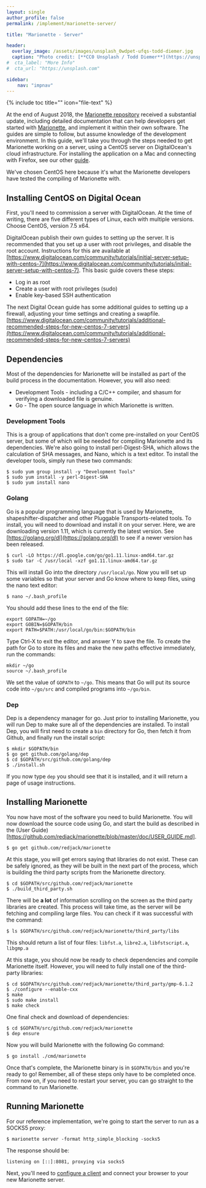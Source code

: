 ```yaml
---
layout: single
author_profile: false
permalink: /implement/marionette-server/

title: "Marionette - Server"

header:
  overlay_image: /assets/images/unsplash_0wdpet-ufqs-todd-diemer.jpg
  caption: "Photo credit: [**CC0 Unsplash / Todd Diemer**](https://unsplash.com/@todd_diemer)"
#  cta_label: "More Info"
#  cta_url: "https://unsplash.com"

sidebar:
    nav: "impnav"
---
```


{% include toc title="" icon="file-text" %}

At the end of August 2018, the [Marionette repository](https://github.com/redjack/marionette ) received a substantial update, including detailed documentation that can help developers get started with [Marionette](https://kpdyer.com/publications/usenix2015-marionette.pdf), and implement it within their own software. The guides are simple to follow, but assume knowledge of the development environment. In this guide, we'll take you through the steps needed to get Marionette working on a server, using a CentOS server on DigitalOcean's cloud infrastructure. For installing the application on a Mac and connecting with Firefox, see our other [guide](/implement/marionette-client).

We've chosen CentOS here because it's what the Marionette developers have tested the compiling of Marionette with.

## Installing CentOS on Digital Ocean

First, you'll need to commission a server with DigitalOcean. At the time of writing, there are five different types of Linux, each with multiple versions. Choose CentOS, version 7.5 x64.

DigitalOcean publish their own guides to setting up the server. It is recommended that you set up a user with root privileges, and disable the root account. Instructions for this are available at [https://www.digitalocean.com/community/tutorials/initial-server-setup-with-centos-7](https://www.digitalocean.com/community/tutorials/initial-server-setup-with-centos-7). This basic guide covers these steps:

* Log in as root
* Create a user with root privileges \(sudo\)
* Enable key-based SSH authentication

The next Digital Ocean guide has some additional guides to setting up a firewall, adjusting your time settings and creating a swapfile. [https://www.digitalocean.com/community/tutorials/additional-recommended-steps-for-new-centos-7-servers](https://www.digitalocean.com/community/tutorials/additional-recommended-steps-for-new-centos-7-servers)

## Dependencies

Most of the dependencies for Marionette will be installed as part of the build process in the documentation. However, you will also need:

* Development Tools - including a C/C++ compiler, and shasum for verifying a downloaded file is genuine.
* Go - The open source language in which Marionette is written.

### Development Tools

This is a group of applications that don't come pre-installed on your CentOS server, but some of which will be needed for compiling Marionette and its dependencies. We're also going to install perl-Digest-SHA, which allows the calculation of SHA messages, and Nano, which is a text editor. To install the developer tools, simply run these two commands:

~~~~~
$ sudo yum group install -y "Development Tools"
$ sudo yum install -y perl-Digest-SHA
$ sudo yum install nano
~~~~~

### Golang

Go is a popular programming language that is used by Marionette, shapeshifter-dispatcher and other Pluggable Transports-related tools. To install, you will need to download and install it on your server. Here, we are downloading version 1.11, which is currently the latest version. See [https://golang.org/dl](https://golang.org/dl) to see if a newer version has been released.

~~~~~
$ curl -LO https://dl.google.com/go/go1.11.linux-amd64.tar.gz
$ sudo tar -C /usr/local -xzf go1.11.linux-amd64.tar.gz
~~~~~

This will install Go into the directory ```/usr/local/go```. Now you will set up some variables so that your server and Go know where to keep files, using the nano text editor:

~~~~~
$ nano ~/.bash_profile
~~~~~

You should add these lines to the end of the file:

~~~~~
export GOPATH=~/go
export GOBIN=$GOPATH/bin
export PATH=$PATH:/usr/local/go/bin:$GOPATH/bin
~~~~~

Type Ctrl-X to exit the editor, and answer Y to save the file. To create the path for Go to store its files and make the new paths effective immediately, run the commands:

~~~~~
mkdir ~/go
source ~/.bash_profile
~~~~~

We set the value of ```GOPATH``` to ```~/go```. This means that Go will put its source code into ```~/go/src``` and compiled programs into ```~/go/bin```.


### Dep

Dep is a dependency manager for go. Just prior to installing Marionette, you will run Dep to make sure all of the dependencies are installed. To install Dep, you will first need to create a ```bin``` directory for Go, then fetch it from Github, and finally run the install script:

~~~~~
$ mkdir $GOPATH/bin
$ go get github.com/golang/dep
$ cd $GOPATH/src/github.com/golang/dep
$ ./install.sh
~~~~~

If you now type ```dep``` you should see that it is installed, and it will return a page of usage instructions.

## Installing Marionette

You now have most of the software you need to build Marionette. You will now download the source code using Go, and start the build as described in the (User Guide)[https://github.com/redjack/marionette/blob/master/doc/USER_GUIDE.md].

~~~~~
$ go get github.com/redjack/marionette
~~~~~

At this stage, you will get errors saying that libraries do not exist. These can be safely ignored, as they will be built in the next part of the process, which is building the third party scripts from the Marionette directory.

~~~~~
$ cd $GOPATH/src/github.com/redjack/marionette
$ ./build_third_party.sh
~~~~~

There will be **a lot** of information scrolling on the screen as the third party libraries are created. This process will take time, as the server will be fetching and compiling large files. You can check if it was successful with the command:

~~~~~
$ ls $GOPATH/src/github.com/redjack/marionette/third_party/libs
~~~~~

This should return a list of four files: ```libfst.a```, ```libre2.a```, ```libfstscript.a```, ```libgmp.a```

At this stage, you should now be ready to check dependencies and compile Marionette itself. However, you will need to fully install one of the third-party libraries:

~~~~~
$ cd $GOPATH/src/github.com/redjack/marionette/third_party/gmp-6.1.2
$ ./configure --enable-cxx
$ make
$ sudo make install
$ make check
~~~~~

One final check and download of dependencies:

~~~~~
$ cd $GOPATH/src/github.com/redjack/marionette
$ dep ensure
~~~~~

Now you will build Marionette with the following Go command:

~~~~~
$ go install ./cmd/marionette
~~~~~

Once that's complete, the Marionette binary is in ```$GOPATH/bin``` and you're ready to go! Remember, all of these steps only have to be completed once. From now on, if you need to restart your server, you can go straight to the command to run Marionette.

## Running Marionette

For our reference implementation, we're going to start the server to run as a SOCKS5 proxy:

~~~~~
$ marionette server -format http_simple_blocking -socks5
~~~~~

The response should be:

~~~~
listening on [::]:8081, proxying via socks5
~~~~

Next, you'll need to [configure a client](/implement/marionette-client) and connect your browser to your new Marionette server.
